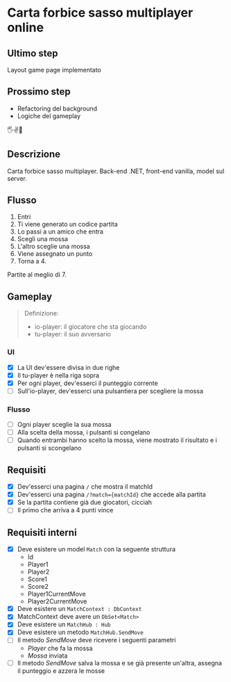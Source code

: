 # Carta forbice sasso multiplayer online

## Ultimo step

Layout game page implementato

## Prossimo step

- Refactoring del background
- Logiche del gameplay

🖐️✌️👊

## Descrizione

Carta forbice sasso multiplayer. Back-end .NET, front-end vanilla, model sul server.

## Flusso

1. Entri
2. Ti viene generato un codice partita
3. Lo passi a un amico che entra
4. Scegli una mossa
5. L'altro sceglie una mossa
6. Viene assegnato un punto
7. Torna a 4.

Partite al meglio di 7.

## Gameplay

> Definizione:
> - io-player: il giocatore che sta giocando
> - tu-player: il suo avversario

### UI

- [x] La UI dev'essere divisa in due righe
- [x] Il tu-player è nella riga sopra
- [x] Per ogni player, dev'esserci il punteggio corrente
- [ ] Sull'io-player, dev'esserci una pulsantiera per scegliere la mossa

### Flusso

- [ ] Ogni player sceglie la sua mossa
- [ ] Alla scelta della mossa, i pulsanti si congelano
- [ ] Quando entrambi hanno scelto la mossa, viene mostrato il risultato e i pulsanti si scongelano

## Requisiti

- [x] Dev'esserci una pagina `/` che mostra il matchId
- [x] Dev'esserci una pagina `/?match={matchId}` che accede alla partita
- [x] Se la partita contiene già due giocatori, cicciah
- [ ] Il primo che arriva a 4 punti vince

## Requisiti interni

- [x] Deve esistere un model `Match` con la seguente struttura
    - Id
    - Player1
    - Player2
    - Score1
    - Score2
    - Player1CurrentMove
    - Player2CurrentMove
- [x] Deve esistere un `MatchContext : DbContext`
- [x] MatchContext deve avere un `DbSet<Match>`
- [x] Deve esistere un `MatchHub : Hub`
- [x] Deve esistere un metodo `MatchHub.SendMove`
- [ ] Il metodo _SendMove_ deve ricevere i seguenti parametri
    - _Player_ che fa la mossa
    - _Mossa_ inviata
- [ ] Il metodo _SendMove_ salva la mossa e se già presente un'altra, assegna il punteggio e azzera le mosse
